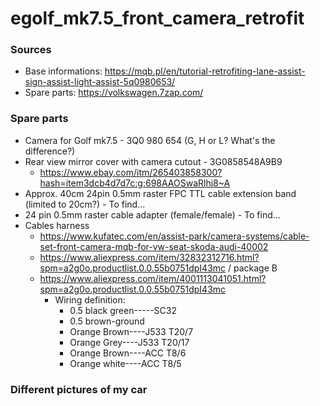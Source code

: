 # egolf_mk7.5_front_camera_retrofit

### Sources

* Base informations: https://mqb.pl/en/tutorial-retrofiting-lane-assist-sign-assist-light-assist-5q0980653/
* Spare parts: https://volkswagen.7zap.com/


### Spare parts

* Camera for Golf mk7.5 - 3Q0 980 654 (G, H or L? What's the difference?)
* Rear view mirror cover with camera cutout - 3G0858548A9B9
  * https://www.ebay.com/itm/265403858300?hash=item3dcb4d7d7c:g:698AAOSwaRlhj8~A
* Approx. 40cm 24pin 0.5mm raster FPC TTL cable extension band (limited to 20cm?) - To find...
* 24 pin 0.5mm raster cable adapter (female/female) - To find...
* Cables harness
  * https://www.kufatec.com/en/assist-park/camera-systems/cable-set-front-camera-mqb-for-vw-seat-skoda-audi-40002
  * https://www.aliexpress.com/item/32832312716.html?spm=a2g0o.productlist.0.0.55b0751dpI43mc / package B
  * https://www.aliexpress.com/item/4001113041051.html?spm=a2g0o.productlist.0.0.55b0751dpI43mc
    * Wiring definition:
      * 0.5 black green-----SC32
      * 0.5 brown-ground
      * Orange Brown----J533 T20/7
      * Orange Grey----J533 T20/17
      * Orange Brown----ACC T8/6
      * Orange white----ACC T8/5

### Different pictures of my car


